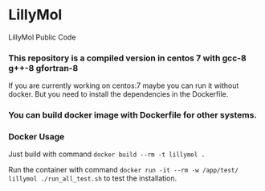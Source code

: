 # LillyMol
LillyMol Public Code

### This repository is a compiled version in centos 7 with gcc-8 g++-8 gfortran-8
If you are currently working on centos:7 maybe you can run it without docker.
But you need to install the dependencies in the Dockerfile.

### You can build docker image with Dockerfile for other systems.

### Docker Usage
Just build with command `docker build --rm -t lillymol .`

Run the container with command `docker run -it --rm -w /app/test/ lillymol ./run_all_test.sh` to test the installation.
